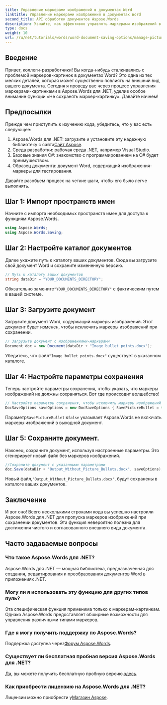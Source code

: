 ```yaml
---
title: Управление маркерами изображений в документах Word
linktitle: Управление маркерами изображений в документах Word
second_title: API обработки документов Aspose.Words
description: Узнайте, как эффективно управлять маркерами изображений в документах Word с помощью Aspose.Words для .NET. Это всеобъемлющее руководство проведет вас через шаги по настройке среды, настройке параметров сохранения.
type: docs
weight: 10
url: /ru/net/tutorials/words/word-document-saving-options/manage-picture-bullet/
---
```

## Введение

Привет, коллеги-разработчики! Вы когда-нибудь сталкивались с проблемой маркеров-картинок в документах Word? Это одна из тех мелких деталей, которая может существенно повлиять на внешний вид вашего документа. Сегодня я проведу вас через процесс управления маркерами-картинками в Aspose.Words для .NET, уделив особое внимание функции «Не сохранять маркер-картинку». Давайте начнем!

## Предпосылки

Прежде чем приступить к изучению кода, убедитесь, что у вас есть следующее:

1.  Aspose.Words для .NET: загрузите и установите эту надежную библиотеку с сайта[Сайт Aspose](https://releases.aspose.com/words/net/).
2. Среда разработки: рабочая среда .NET, например Visual Studio.
3. Базовые знания C#: знакомство с программированием на C# будет преимуществом.
4. Образец документа: документ Word, содержащий изображения-маркеры для тестирования.

Давайте разобьем процесс на четкие шаги, чтобы его было легче выполнять.

## Шаг 1: Импорт пространств имен

Начните с импорта необходимых пространств имен для доступа к функциям Aspose.Words.

```csharp
using Aspose.Words;
using Aspose.Words.Saving;
```

## Шаг 2: Настройте каталог документов

Далее укажите путь к каталогу ваших документов. Сюда вы загрузите свой документ Word и сохраните измененную версию.

```csharp
// Путь к каталогу ваших документов
string dataDir = "YOUR_DOCUMENTS_DIRECTORY";
```

 Обязательно замените`"YOUR_DOCUMENTS_DIRECTORY"` с фактическим путем в вашей системе.

## Шаг 3: Загрузите документ

Загрузите документ Word, содержащий маркеры изображений. Этот документ будет изменен, чтобы исключить маркеры изображений при сохранении.

```csharp
// Загрузите документ с изображениями-маркерами
Document doc = new Document(dataDir + "Image bullet points.docx");
```

 Убедитесь, что файл`"Image bullet points.docx"` существует в указанном каталоге.

## Шаг 4: Настройте параметры сохранения

Теперь настройте параметры сохранения, чтобы указать, что маркеры изображений не должны сохраняться. Вот где происходит волшебство!

```csharp
// Настройте параметры сохранения, чтобы исключить маркеры изображений
DocSaveOptions saveOptions = new DocSaveOptions { SavePictureBullet = false };
```

 Параметр`SavePictureBullet` к`false` указывает Aspose.Words не включать маркеры изображений в выходной документ.

## Шаг 5: Сохраните документ.

Наконец, сохраните документ, используя настроенные параметры. Это сгенерирует новый файл без маркеров изображений.

```csharp
//Сохраните документ с указанными параметрами
doc.Save(dataDir + "Output_Without_Picture_Bullets.docx", saveOptions);
```

 Новый файл,`"Output_Without_Picture_Bullets.docx"`, будут сохранены в каталоге ваших документов.

## Заключение

И вот оно! Всего несколькими строками кода вы успешно настроили Aspose.Words для .NET для пропуска маркеров изображений при сохранении документов. Эта функция невероятно полезна для достижения чистого и согласованного внешнего вида документа.

## Часто задаваемые вопросы

### Что такое Aspose.Words для .NET?
Aspose.Words для .NET — мощная библиотека, предназначенная для создания, редактирования и преобразования документов Word в приложениях .NET.

### Могу ли я использовать эту функцию для других типов пуль?
Эта специфическая функция применима только к маркерам-картинкам. Однако Aspose.Words предоставляет обширные возможности для управления различными типами маркеров.

### Где я могу получить поддержку по Aspose.Words?
 Поддержка доступна через[Форум Aspose.Words](https://forum.aspose.com/c/words/8).

### Существует ли бесплатная пробная версия Aspose.Words для .NET?
 Да, вы можете получить бесплатную пробную версию.[здесь](https://releases.aspose.com/).

### Как приобрести лицензию на Aspose.Words для .NET?
 Лицензии можно приобрести у[Магазин Aspose](https://purchase.aspose.com/buy).